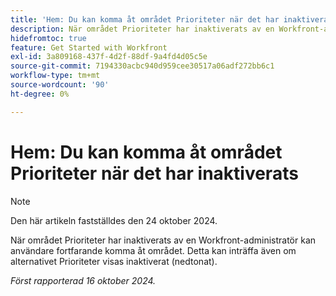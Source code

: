 ```yaml
---
title: 'Hem: Du kan komma åt området Prioriteter när det har inaktiverats'
description: När området Prioriteter har inaktiverats av en Workfront-administratör kan användare fortfarande komma åt området. Detta kan inträffa även om alternativet Prioriteter visas inaktiverat (nedtonat).
hidefromtoc: true
feature: Get Started with Workfront
exl-id: 3a809168-437f-4d2f-88df-9a4fd4d05c5e
source-git-commit: 7194330acbc940d959cee30517a06adf272bb6c1
workflow-type: tm+mt
source-wordcount: '90'
ht-degree: 0%

---
```


# Hem: Du kan komma åt området Prioriteter när det har inaktiverats

>[!NOTE]
>
>Den här artikeln fastställdes den 24 oktober 2024.

När området Prioriteter har inaktiverats av en Workfront-administratör kan användare fortfarande komma åt området. Detta kan inträffa även om alternativet Prioriteter visas inaktiverat (nedtonat).

_Först rapporterad 16 oktober 2024._
